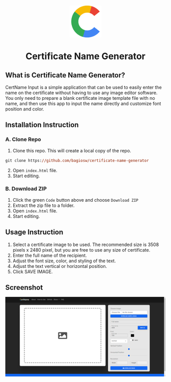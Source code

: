 <p align="center">
  <img alt="CertName Logo" src="img/logo.png" width="100px" />
  <h1 align="center">Certificate Name Generator</h1>
</p>

## What is Certificate Name Generator?
CertName Input is a simple application that can be used to easily enter the name on the certificate without having to use any image editor software. You only need to prepare a blank certificate image template file with no name, and then use this app to input the name directly and customize font position and color.

## Installation Instruction
### A. Clone Repo
1. Clone this repo. This will create a local copy of the repo.
```ps
git clone https://github.com/bagiosw/certificate-name-generator
```
2. Open `index.html` file.
3. Start editing.
### B. Download ZIP
1. Click the green `Code` button above and choose `Download ZIP`
2. Extract the zip file to a folder.
3. Open `index.html` file.
4. Start editing.

## Usage Instruction
1. Select a certificate image to be used. The recommended size is 3508 pixels x 2480 pixel, but you are free to use any size of certificate.
2. Enter the full name of the recipient.
3. Adjust the font size, color, and styling of the text.
4. Adjust the text vertical or horizontal position.
5. Click SAVE IMAGE.

## Screenshot
![Files](img/MainPage.png)